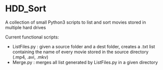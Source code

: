 # HDD_Sort
A collection of small Python3 scripts to list and sort movies stored in multiple hard drives

Current functional scripts:
 - ListFiles.py : given a source folder and a dest folder, creates a .txt list containing the name of every movie stored in the source directory (.mp4, .avi, .mkv)
 - Merge.py : merges all list generated by ListFiles.py in a given directory
